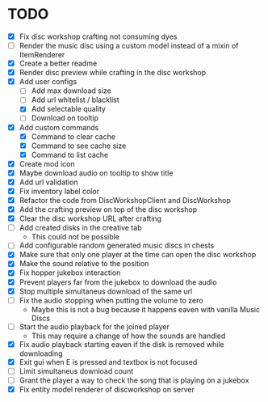 # TODO
* [x] Fix disc workshop crafting not consuming dyes
* [ ] Render the music disc using a custom model instead of a mixin of ItemRenderer
* [x] Create a better readme
* [x] Render disc preview while crafting in the disc workshop
* [x] Add user configs
  * [ ] Add max download size
  * [ ] Add url whitelist / blacklist
  * [x] Add selectable quality
  * [ ] Download on tooltip
* [x] Add custom commands
  * [x] Command to clear cache
  * [x] Command to see cache size
  * [x] Command to list cache
* [x] Create mod icon
* [x] Maybe download audio on tooltip to show title
* [x] Add url validation
* [x] Fix inventory label color
* [x] Refactor the code from DiscWorkshopClient and DiscWorkshop
* [x] Add the crafting preview on top of the disc workshop
* [x] Clear the disc workshop URL after crafting
* [ ] Add created disks in the creative tab
  * This could not be possible
* [ ] Add configurable random generated music discs in chests
* [x] Make sure that only one player at the time can open the disc workshop
* [x] Make the sound relative to the position
* [x] Fix hopper jukebox interaction
* [x] Prevent players far from the jukebox to download the audio
* [x] Stop multiple simultaneus download of the same url
* [ ] Fix the audio stopping when putting the volume to zero
  * Maybe this is not a bug because it happens eaven with vanilla Music Discs
* [ ] Start the audio playback for the joined player
  * This may require a change of how the sounds are handled
* [x] Fix audio playback starting eaven if the disk is removed while downloading
* [x] Exit gui when E is pressed and textbox is not focused
* [ ] Limit simultaneus download count
* [ ] Grant the player a way to check the song that is playing on a jukebox
* [x] Fix entity model renderer of discworkshop on server
